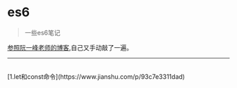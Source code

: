 # es6

>一些es6笔记

[参照阮一峰老师的博客](http://es6.ruanyifeng.com/#docs/destructuring),自己又手动敲了一遍。
***
<br/>
[1.let和const命令](https://www.jianshu.com/p/93c7e3311dad)

